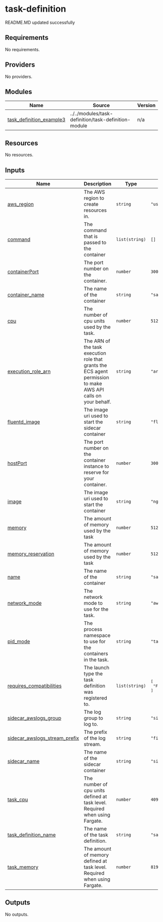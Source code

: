 # task-definition

<!-- BEGINNING OF PRE-COMMIT-TERRAFORM DOCS HOOK -->
README.MD updated successfully
<!-- END OF PRE-COMMIT-TERRAFORM DOCS HOOK -->

<!-- BEGIN_TF_DOCS -->
## Requirements

No requirements.

## Providers

No providers.

## Modules

| Name | Source | Version |
|------|--------|---------|
| <a name="module_task_definition_example3"></a> [task\_definition\_example3](#module\_task\_definition\_example3) | ../../modules/task-definition/task-definition-module | n/a |

## Resources

No resources.

## Inputs

| Name | Description | Type | Default | Required |
|------|-------------|------|---------|:--------:|
| <a name="input_aws_region"></a> [aws\_region](#input\_aws\_region) | The AWS region to create resources in. | `string` | `"us-east-1"` | no |
| <a name="input_command"></a> [command](#input\_command) | The command that is passed to the container | `list(string)` | `[]` | no |
| <a name="input_containerPort"></a> [containerPort](#input\_containerPort) | The port number on the container. | `number` | `3000` | no |
| <a name="input_container_name"></a> [container\_name](#input\_container\_name) | The name of the container | `string` | `"sandbox5"` | no |
| <a name="input_cpu"></a> [cpu](#input\_cpu) | The number of cpu units used by the task. | `number` | `512` | no |
| <a name="input_execution_role_arn"></a> [execution\_role\_arn](#input\_execution\_role\_arn) | The ARN of the task execution role that grants the ECS agent permission to make AWS API calls on your behalf. | `string` | `"arn:aws:iam::023456789012:role/ecsTaskExecutionRole"` | no |
| <a name="input_fluentd_image"></a> [fluentd\_image](#input\_fluentd\_image) | The image uri used to start the sidecar container | `string` | `"fluentd/image"` | no |
| <a name="input_hostPort"></a> [hostPort](#input\_hostPort) | The port number on the container instance to reserve for your container. | `number` | `3000` | no |
| <a name="input_image"></a> [image](#input\_image) | The image uri used to start the container | `string` | `"nginx:latest"` | no |
| <a name="input_memory"></a> [memory](#input\_memory) | The amount of memory used by the task | `number` | `512` | no |
| <a name="input_memory_reservation"></a> [memory\_reservation](#input\_memory\_reservation) | The amount of memory used by the task | `number` | `512` | no |
| <a name="input_name"></a> [name](#input\_name) | The name of the container | `string` | `"sandbox5"` | no |
| <a name="input_network_mode"></a> [network\_mode](#input\_network\_mode) | The network mode to use for the task. | `string` | `"awsvpc"` | no |
| <a name="input_pid_mode"></a> [pid\_mode](#input\_pid\_mode) | The process namespace to use for the containers in the task. | `string` | `"task"` | no |
| <a name="input_requires_compatibilities"></a> [requires\_compatibilities](#input\_requires\_compatibilities) | The launch type the task definition was registered to. | `list(string)` | <pre>[<br/>  "FARGATE"<br/>]</pre> | no |
| <a name="input_sidecar_awslogs_group"></a> [sidecar\_awslogs\_group](#input\_sidecar\_awslogs\_group) | The log group to log to. | `string` | `"sidecar4-log-group"` | no |
| <a name="input_sidecar_awslogs_stream_prefix"></a> [sidecar\_awslogs\_stream\_prefix](#input\_sidecar\_awslogs\_stream\_prefix) | The prefix of the log stream. | `string` | `"firelens-sc"` | no |
| <a name="input_sidecar_name"></a> [sidecar\_name](#input\_sidecar\_name) | The name of the sidecar container | `string` | `"sidecar4"` | no |
| <a name="input_task_cpu"></a> [task\_cpu](#input\_task\_cpu) | The number of cpu units defined at task level. Required when using Fargate. | `number` | `4096` | no |
| <a name="input_task_definition_name"></a> [task\_definition\_name](#input\_task\_definition\_name) | The name of the task definition. | `string` | `"sandbox5"` | no |
| <a name="input_task_memory"></a> [task\_memory](#input\_task\_memory) | The amount of memory defined at task level. Required when using Fargate. | `number` | `8192` | no |

## Outputs

No outputs.
<!-- END_TF_DOCS -->